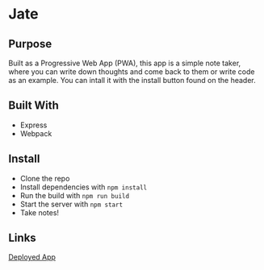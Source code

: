 # Jate

## Purpose
Built as a Progressive Web App (PWA), this app is a simple note taker, where you can write down thoughts and come back to them or write code as an example. You can intall it with the install button found on the header.

## Built With
* Express
* Webpack

## Install
* Clone the repo
* Install dependencies with `npm install`
* Run the build with `npm run build`
* Start the server with `npm start`
* Take notes!

## Links
[Deployed App](http://radiant-spire-72294.herokuapp.com/)